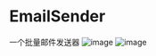 # EmailSender
一个批量邮件发送器
![image](https://user-images.githubusercontent.com/31125137/208306366-3387088c-49b7-4822-87cd-5f8685f60aab.png)
![image](https://user-images.githubusercontent.com/31125137/208306377-2f8b6b92-d74b-4d2d-a371-281ea7d64d7d.png)
